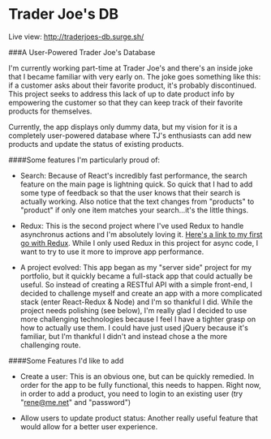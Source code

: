 # Trader Joe's DB

Live view: http://traderjoes-db.surge.sh/

###A User-Powered Trader Joe's Database

I'm currently working part-time at Trader Joe's and there's an inside joke that I became familiar with very early on. The joke goes something like this: if a customer asks about their favorite product, it's probably discontinued. This project seeks to address this lack of up to date product info by empowering the customer so that they can keep track of their favorite products for themselves.

Currently, the app displays only dummy data, but my vision for it is a completely user-powered database where TJ's enthusiasts can add new products and update the status of existing products.

####Some features I'm particularly proud of:

- Search: Because of React's incredibly fast performance, the search feature on the main page is lightning quick. So quick that I had to add some type of feedback so that the user knows that their search is actually working. Also notice that the text changes from "products" to "product" if only one item matches your search...it's the little things.

- Redux: This is the second project where I've used Redux to handle asynchronus actions and I'm absolutely loving it. [Here's a link to my first go with Redux](http://everyday-ramos.surge.sh). While I only used Redux in this project for async code, I want to try to use it more to improve app performance.

- A project evolved: This app began as my "server side" project for my portfolio, but it quickly became a full-stack app that could actually be useful. So instead of creating a RESTful API with a simple front-end, I decided to challenge myself and create an app with a more complicated stack (enter React-Redux & Node) and I'm so thankful I did. While the project needs polishing (see below), I'm really glad I decided to use more challenging technologies because I feel I have a tighter grasp on how to actually use them. I could have just used jQuery because it's familiar, but I'm thankful I didn't and instead chose a the more challenging route.

####Some Features I'd like to add

- Create a user: This is an obvious one, but can be quickly remedied. In order for the app to be fully functional, this needs to happen. Right now, in order to add a product, you need to login to an existing user (try "rene@me.net" and "password")

- Allow users to update product status: Another really useful feature that would allow for a better user experience.
 

